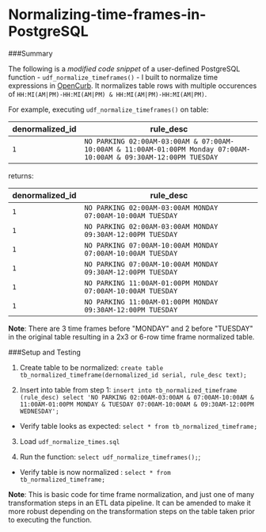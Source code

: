# Normalizing-time-frames-in-PostgreSQL

###Summary

The following is a *modified code snippet* of a user-defined PostgreSQL function - `udf_normalize_timeframes()` - I built to normalize time expressions in [OpenCurb](http://www.opencurb.nyc). It normalizes table rows with multiple occurences of `HH:MI(AM|PM)-HH:MI(AM|PM) & HH:MI(AM|PM)-HH:MI(AM|PM)`.

For example, executing `udf_normalize_timeframes()` on table:

denormalized_id | rule_desc
------------ | -------------
`1` | `NO PARKING 02:00AM-03:00AM & 07:00AM-10:00AM & 11:00AM-01:00PM Monday 07:00AM-10:00AM & 09:30AM-12:00PM TUESDAY`

returns:

denormalized_id | rule_desc
------------ | -------------
`1`|`NO PARKING 02:00AM-03:00AM MONDAY 07:00AM-10:00AM TUESDAY`
`1`|`NO PARKING 02:00AM-03:00AM MONDAY 09:30AM-12:00PM TUESDAY`
`1`|`NO PARKING 07:00AM-10:00AM MONDAY 07:00AM-10:00AM TUESDAY`
`1`|`NO PARKING 07:00AM-10:00AM MONDAY 09:30AM-12:00PM TUESDAY`
`1`|`NO PARKING 11:00AM-01:00PM MONDAY 07:00AM-10:00AM TUESDAY`
`1`|`NO PARKING 11:00AM-01:00PM MONDAY 09:30AM-12:00PM TUESDAY`

**Note**: There are 3 time frames before "MONDAY" and 2 before "TUESDAY" in the original table resulting in a 2x3 or 6-row time frame normalized table.

###Setup and Testing

1. Create table to be normalized: `create table tb_normalized_timeframe(dernomalized_id serial, rule_desc text);`

2. Insert into table from step 1: `insert into tb_normalized_timeframe (rule_desc) select 'NO PARKING 02:00AM-03:00AM & 07:00AM-10:00AM & 11:00AM-01:00PM MONDAY & TUESDAY 07:00AM-10:00AM & 09:30AM-12:00PM WEDNESDAY';` 
 * Verify table looks as expected: `select * from tb_normalized_timeframe;`
 
3. Load `udf_normalize_times.sql`

4. Run the function: `select udf_normalize_timeframes();`;
 * Verify table is now normalized : `select * from tb_normalized_timeframe;`

**Note**: This is basic code for time frame normalization, and just one of many transformation steps in an ETL data pipeline. It can be amended to make it more robust depending on the transformation steps on the table taken prior to executing the function.
